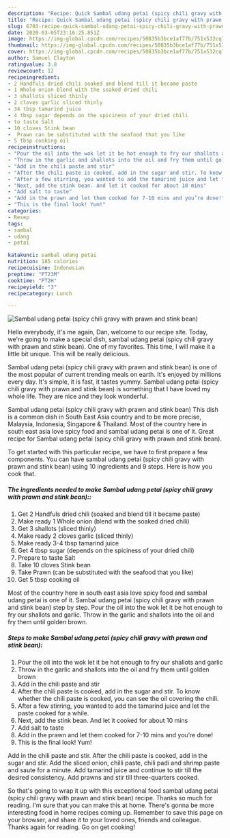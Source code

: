 ```yaml
---
description: "Recipe: Quick Sambal udang petai (spicy chili gravy with prawn and stink bean)"
title: "Recipe: Quick Sambal udang petai (spicy chili gravy with prawn and stink bean)"
slug: 6703-recipe-quick-sambal-udang-petai-spicy-chili-gravy-with-prawn-and-stink-bean
date: 2020-03-05T23:16:25.851Z
image: https://img-global.cpcdn.com/recipes/50835b3bce1af77b/751x532cq70/sambal-udang-petai-spicy-chili-gravy-with-prawn-and-stink-bean-recipe-main-photo.jpg
thumbnail: https://img-global.cpcdn.com/recipes/50835b3bce1af77b/751x532cq70/sambal-udang-petai-spicy-chili-gravy-with-prawn-and-stink-bean-recipe-main-photo.jpg
cover: https://img-global.cpcdn.com/recipes/50835b3bce1af77b/751x532cq70/sambal-udang-petai-spicy-chili-gravy-with-prawn-and-stink-bean-recipe-main-photo.jpg
author: Samuel Clayton
ratingvalue: 3.8
reviewcount: 12
recipeingredient:
- 2 Handfuls dried chili soaked and blend till it became paste
- 1 Whole onion blend with the soaked dried chili
- 3 shallots sliced thinly
- 2 cloves garlic sliced thinly
- 34 tbsp tamarind juice
- 4 tbsp sugar depends on the spiciness of your dried chili
- to taste Salt
- 10 cloves Stink bean
-  Prawn can be substituted with the seafood that you like
- 5 tbsp cooking oil
recipeinstructions:
- "Pour the oil into the wok let it be hot enough to fry our shallots and garlic"
- "Throw in the garlic and shallots into the oil and fry them until golden brown"
- "Add in the chili paste and stir"
- "After the chili paste is cooked, add in the sugar and stir. To know whether the chili paste is cooked, you can see the oil covering the chili."
- "After a few stirring, you wanted to add the tamarind juice and let the paste cooked for a while."
- "Next, add the stink bean. And let it cooked for about 10 mins"
- "Add salt to taste"
- "Add in the prawn and let them cooked for 7-10 mins and you’re done!"
- "This is the final look! Yum!"
categories:
- Resep
tags:
- sambal
- udang
- petai

katakunci: sambal udang petai
nutrition: 185 calories
recipecuisine: Indonesian
preptime: "PT23M"
cooktime: "PT2H"
recipeyield: "3"
recipecategory: Lunch

---
```



![Sambal udang petai (spicy chili gravy with prawn and stink bean)](https://img-global.cpcdn.com/recipes/50835b3bce1af77b/751x532cq70/sambal-udang-petai-spicy-chili-gravy-with-prawn-and-stink-bean-recipe-main-photo.jpg)

Hello everybody, it's me again, Dan, welcome to our recipe site. Today, we're going to make a special dish, sambal udang petai (spicy chili gravy with prawn and stink bean). One of my favorites. This time, I will make it a little bit unique. This will be really delicious.

Sambal udang petai (spicy chili gravy with prawn and stink bean) is one of the most popular of current trending meals on earth. It's enjoyed by millions every day. It's simple, it is fast, it tastes yummy. Sambal udang petai (spicy chili gravy with prawn and stink bean) is something that I have loved my whole life. They are nice and they look wonderful.

Sambal udang petai (spicy chili gravy with prawn and stink bean) This dish is a common dish in South East Asia country and to be more precise, Malaysia, Indonesia, Singapore &amp; Thailand. Most of the country here in south east asia love spicy food and sambal udang petai is one of it. Great recipe for Sambal udang petai (spicy chili gravy with prawn and stink bean).


To get started with this particular recipe, we have to first prepare a few components. You can have sambal udang petai (spicy chili gravy with prawn and stink bean) using 10 ingredients and 9 steps. Here is how you cook that.

##### The ingredients needed to make Sambal udang petai (spicy chili gravy with prawn and stink bean)::

1. Get 2 Handfuls dried chili (soaked and blend till it became paste)
1. Make ready 1 Whole onion (blend with the soaked dried chili)
1. Get 3 shallots (sliced thinly)
1. Make ready 2 cloves garlic (sliced thinly)
1. Make ready 3-4 tbsp tamarind juice
1. Get 4 tbsp sugar (depends on the spiciness of your dried chili)
1. Prepare to taste Salt
1. Take 10 cloves Stink bean
1. Take  Prawn (can be substituted with the seafood that you like)
1. Get 5 tbsp cooking oil


Most of the country here in south east asia love spicy food and sambal udang petai is one of it. Sambal udang petai (spicy chili gravy with prawn and stink bean) step by step. Pour the oil into the wok let it be hot enough to fry our shallots and garlic. Throw in the garlic and shallots into the oil and fry them until golden brown. 

##### Steps to make Sambal udang petai (spicy chili gravy with prawn and stink bean):

1. Pour the oil into the wok let it be hot enough to fry our shallots and garlic
1. Throw in the garlic and shallots into the oil and fry them until golden brown
1. Add in the chili paste and stir
1. After the chili paste is cooked, add in the sugar and stir. To know whether the chili paste is cooked, you can see the oil covering the chili.
1. After a few stirring, you wanted to add the tamarind juice and let the paste cooked for a while.
1. Next, add the stink bean. And let it cooked for about 10 mins
1. Add salt to taste
1. Add in the prawn and let them cooked for 7-10 mins and you’re done!
1. This is the final look! Yum!


Add in the chili paste and stir. After the chili paste is cooked, add in the sugar and stir. Add the sliced onion, chilli paste, chili padi and shrimp paste and saute for a minute. Add tamarind juice and continue to stir till the desired consistency. Add prawns and stir till three-quarters cooked. 

So that's going to wrap it up with this exceptional food sambal udang petai (spicy chili gravy with prawn and stink bean) recipe. Thanks so much for reading. I'm sure that you can make this at home. There's gonna be more interesting food in home recipes coming up. Remember to save this page on your browser, and share it to your loved ones, friends and colleague. Thanks again for reading. Go on get cooking!
